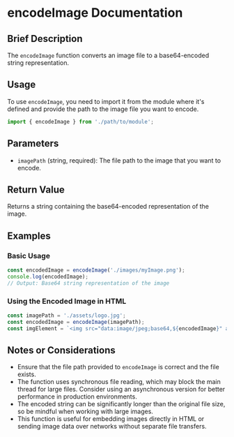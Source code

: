 # encodeImage Documentation

## Brief Description
The `encodeImage` function converts an image file to a base64-encoded string representation.

## Usage
To use `encodeImage`, you need to import it from the module where it's defined and provide the path to the image file you want to encode.

```javascript
import { encodeImage } from './path/to/module';
```

## Parameters
- `imagePath` (string, required): The file path to the image that you want to encode.

## Return Value
Returns a string containing the base64-encoded representation of the image.

## Examples

### Basic Usage
```javascript
const encodedImage = encodeImage('./images/myImage.png');
console.log(encodedImage);
// Output: Base64 string representation of the image
```

### Using the Encoded Image in HTML
```javascript
const imagePath = './assets/logo.jpg';
const encodedImage = encodeImage(imagePath);
const imgElement = `<img src="data:image/jpeg;base64,${encodedImage}" alt="Encoded Image">`;
```

## Notes or Considerations
- Ensure that the file path provided to `encodeImage` is correct and the file exists.
- The function uses synchronous file reading, which may block the main thread for large files. Consider using an asynchronous version for better performance in production environments.
- The encoded string can be significantly longer than the original file size, so be mindful when working with large images.
- This function is useful for embedding images directly in HTML or sending image data over networks without separate file transfers.